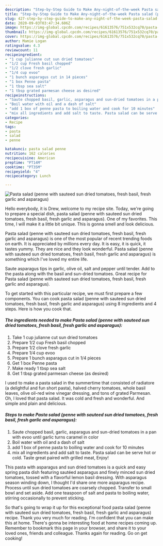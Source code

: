 ```yaml
---
description: "Step-by-Step Guide to Make Any-night-of-the-week Pasta salad (penne with sauteed sun dried tomatoes, fresh basil, fresh garlic and asparagus)"
title: "Step-by-Step Guide to Make Any-night-of-the-week Pasta salad (penne with sauteed sun dried tomatoes, fresh basil, fresh garlic and asparagus)"
slug: 427-step-by-step-guide-to-make-any-night-of-the-week-pasta-salad-penne-with-sauteed-sun-dried-tomatoes-fresh-basil-fresh-garlic-and-asparagus
date: 2020-09-03T03:47:34.606Z
image: https://img-global.cpcdn.com/recipes/61613576/751x532cq70/pasta-salad-penne-with-sauteed-sun-dried-tomatoes-fresh-basil-fresh-garlic-and-asparagus-recipe-main-photo.jpg
thumbnail: https://img-global.cpcdn.com/recipes/61613576/751x532cq70/pasta-salad-penne-with-sauteed-sun-dried-tomatoes-fresh-basil-fresh-garlic-and-asparagus-recipe-main-photo.jpg
cover: https://img-global.cpcdn.com/recipes/61613576/751x532cq70/pasta-salad-penne-with-sauteed-sun-dried-tomatoes-fresh-basil-fresh-garlic-and-asparagus-recipe-main-photo.jpg
author: Mamie Logan
ratingvalue: 4.3
reviewcount: 11
recipeingredient:
- "1 cup julianne cut sun dried tomatoes"
- "1/2 cup Fresh basil chopped"
- "1/2 clove fresh garlic"
- "1/4 cup evoo"
- "1 bunch asparagus cut in 14 pieces"
- "1 box Penne pasta"
- "1 tbsp sea salt"
- "1 tbsp grated parmesan cheese as desired"
recipeinstructions:
- "Saute chopped basil, garlic, asparagus and sun-dried tomatoes in a pan with evoo until garlic turns caramel in color"
- "Boil water with oil and a dash of salt"
- "add 1 box of penne pasta to boiling water and cook for 10 minutes"
- "mix all ingredients and add salt to taste. Pasta salad can be serve hot or cold. Taste great paired with grilled meat, Enjoy!"
categories:
- Recipe
tags:
- pasta
- salad
- penne

katakunci: pasta salad penne 
nutrition: 162 calories
recipecuisine: American
preptime: "PT14M"
cooktime: "PT35M"
recipeyield: "4"
recipecategory: Lunch

---
```



![Pasta salad (penne with sauteed sun dried tomatoes, fresh basil, fresh garlic and asparagus)](https://img-global.cpcdn.com/recipes/61613576/751x532cq70/pasta-salad-penne-with-sauteed-sun-dried-tomatoes-fresh-basil-fresh-garlic-and-asparagus-recipe-main-photo.jpg)

Hello everybody, it is Drew, welcome to my recipe site. Today, we're going to prepare a special dish, pasta salad (penne with sauteed sun dried tomatoes, fresh basil, fresh garlic and asparagus). One of my favorites. This time, I will make it a little bit unique. This is gonna smell and look delicious.

Pasta salad (penne with sauteed sun dried tomatoes, fresh basil, fresh garlic and asparagus) is one of the most popular of recent trending foods on earth. It is appreciated by millions every day. It is easy, it is quick, it tastes yummy. They are nice and they look wonderful. Pasta salad (penne with sauteed sun dried tomatoes, fresh basil, fresh garlic and asparagus) is something which I've loved my entire life.

Saute asparagus tips in garlic, olive oil, salt and pepper until tender. Add to the pasta along with the basil and sun-dried tomatoes. Great recipe for Pasta salad (penne with sauteed sun dried tomatoes, fresh basil, fresh garlic and asparagus).


To get started with this particular recipe, we must first prepare a few components. You can cook pasta salad (penne with sauteed sun dried tomatoes, fresh basil, fresh garlic and asparagus) using 8 ingredients and 4 steps. Here is how you cook that.

<!--inarticleads1-->

##### The ingredients needed to make Pasta salad (penne with sauteed sun dried tomatoes, fresh basil, fresh garlic and asparagus):

1. Take 1 cup julianne cut sun dried tomatoes
1. Prepare 1/2 cup Fresh basil chopped
1. Prepare 1/2 clove fresh garlic
1. Prepare 1/4 cup evoo
1. Prepare 1 bunch asparagus cut in 1/4 pieces
1. Get 1 box Penne pasta
1. Make ready 1 tbsp sea salt
1. Get 1 tbsp grated parmesan cheese (as desired)


I used to make a pasta salad in the summertime that consisted of radiatore (a delightful and fun short pasta), halved cherry tomatoes, whole basil leaves, olive oil-red wine vinegar dressing, and tons of grated Parmesan. Oh, I loved that pasta salad. It was cold and fresh and wonderful. And simple and plain and delicious. 

<!--inarticleads2-->

##### Steps to make Pasta salad (penne with sauteed sun dried tomatoes, fresh basil, fresh garlic and asparagus):

1. Saute chopped basil, garlic, asparagus and sun-dried tomatoes in a pan with evoo until garlic turns caramel in color
1. Boil water with oil and a dash of salt
1. add 1 box of penne pasta to boiling water and cook for 10 minutes
1. mix all ingredients and add salt to taste. Pasta salad can be serve hot or cold. Taste great paired with grilled meat, Enjoy!


This pasta with asparagus and sun dried tomatoes is a quick and easy spring pasta dish featuring sautéed asparagus and finely minced sun dried tomatoes, tossed with a flavorful lemon basil dressing. With asparagus season winding down, I thought I&#39;d share one more asparagus recipe. Process until sun dried tomatoes are coarsely chopped. Transfer to small bowl and set aside. Add one teaspoon of salt and pasta to boiling water, stirring occasionally to prevent sticking. 

So that's going to wrap it up for this exceptional food pasta salad (penne with sauteed sun dried tomatoes, fresh basil, fresh garlic and asparagus) recipe. Thank you very much for reading. I'm confident that you can make this at home. There's gonna be interesting food at home recipes coming up. Remember to bookmark this page in your browser, and share it to your loved ones, friends and colleague. Thanks again for reading. Go on get cooking!
